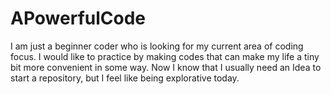 # APowerfulCode
I am just a beginner coder who is looking for my current area of coding focus. I would like to practice by making codes that can make my life a tiny bit more convenient in some way. Now I know that I usually need an Idea to start a repository, but I feel like being explorative today. 
